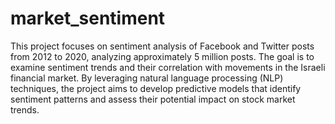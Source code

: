 # market_sentiment

This project focuses on sentiment analysis of Facebook and Twitter posts from 2012 to 2020, analyzing approximately 5 million posts. The goal is to examine sentiment trends and their correlation with movements in the Israeli financial market. By leveraging natural language processing (NLP) techniques, the project aims to develop predictive models that identify sentiment patterns and assess their potential impact on stock market trends.
